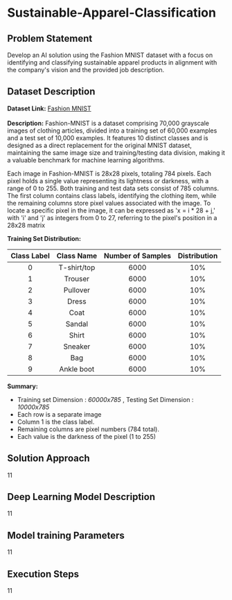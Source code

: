 # Sustainable-Apparel-Classification

## Problem Statement 

Develop an AI solution using the Fashion MNIST dataset with a focus on identifying and classifying sustainable apparel products in alignment with the company's vision and the provided job description.

## Dataset Description 

**Dataset Link:**  <a href='https://www.kaggle.com/datasets/zalando-research/fashionmnist/data'>Fashion MNIST</a> <br> <br>
**Description:** Fashion-MNIST is a dataset comprising 70,000 grayscale images of clothing articles, divided into a training set of 60,000 examples and a test set of 10,000 examples. It features 10 distinct classes and is designed as a direct replacement for the original MNIST dataset, maintaining the same image size and training/testing data division, making it a valuable benchmark for machine learning algorithms. <br>

Each image in Fashion-MNIST is 28x28 pixels, totaling 784 pixels. Each pixel holds a single value representing its lightness or darkness, with a range of 0 to 255. Both training and test data sets consist of 785 columns. The first column contains class labels, identifying the clothing item, while the remaining columns store pixel values associated with the image. To locate a specific pixel in the image, it can be expressed as 'x = i * 28 + j,' with 'i' and 'j' as integers from 0 to 27, referring to the pixel's position in a 28x28 matrix

**Training Set Distribution:**

| Class Label | Class Name | Number of Samples| Distribution |
|:-:|:-:|:-:|:-:|
| 0 |  T-shirt/top  | 6000 |  10%  |
| 1 | Trouser | 6000 | 10% |
| 2 | Pullover | 6000 | 10% |
| 3 | Dress | 6000 | 10% |
| 4 | Coat | 6000 | 10% |
| 5 | Sandal | 6000 | 10% |
| 6 | Shirt | 6000 | 10% |
| 7 | Sneaker | 6000 | 10% |
| 8 | Bag | 6000 | 10% |
| 9 | Ankle boot | 6000 | 10% |


**Summary:**
<ul>
  <li> Training set Dimension : <i> 60000x785 </i>, Testing Set Dimension :  <i> 10000x785 </i> </li>
  <li>Each row is a separate image</li>
  <li>Column 1 is the class label.</li>
  <li>Remaining columns are pixel numbers (784 total).</li>
  <li>Each value is the darkness of the pixel (1 to 255)</li>
</ul>



## Solution Approach
11
## Deep Learning Model Description

11

## Model training Parameters

11

## Execution Steps 

11


